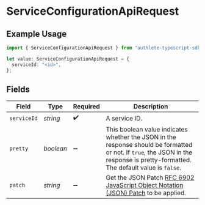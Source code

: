 # ServiceConfigurationApiRequest

## Example Usage

```typescript
import { ServiceConfigurationApiRequest } from "authlete-typescript-sdk/models/operations";

let value: ServiceConfigurationApiRequest = {
  serviceId: "<id>",
};
```

## Fields

| Field                                                                                                                                                                            | Type                                                                                                                                                                             | Required                                                                                                                                                                         | Description                                                                                                                                                                      |
| -------------------------------------------------------------------------------------------------------------------------------------------------------------------------------- | -------------------------------------------------------------------------------------------------------------------------------------------------------------------------------- | -------------------------------------------------------------------------------------------------------------------------------------------------------------------------------- | -------------------------------------------------------------------------------------------------------------------------------------------------------------------------------- |
| `serviceId`                                                                                                                                                                      | *string*                                                                                                                                                                         | :heavy_check_mark:                                                                                                                                                               | A service ID.                                                                                                                                                                    |
| `pretty`                                                                                                                                                                         | *boolean*                                                                                                                                                                        | :heavy_minus_sign:                                                                                                                                                               | This boolean value indicates whether the JSON in the response should be formatted or not. If `true`, the JSON in the response is pretty-formatted. The default value is `false`. |
| `patch`                                                                                                                                                                          | *string*                                                                                                                                                                         | :heavy_minus_sign:                                                                                                                                                               | Get the JSON Patch [RFC 6902 JavaScript Object Notation (JSON) Patch](https://www.rfc-editor.org/rfc/rfc6902) to be applied.                                                     |